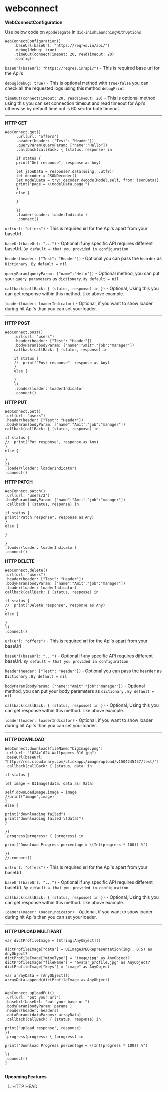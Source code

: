 # webconnect
**WebConnectConfiguration**

Use below code on `Appdelegate` in `didFinishLaunchingWithOptions`

```
WebConnectConfiguration()
    .baseUrl(baseUrl: "https://reqres.in/api/")
    .debug(debug: true)
    .timeOut(connectTimeout: 20, readTimeout: 20)
    .config()
```

`baseUrl(baseUrl: "https://reqres.in/api/")` - This is required base url for the Api's

`debug(debug: true)` - This is optional method with `true/false`  you can check all the requested logs using this method `debugPrint`

`timeOut(connectTimeout: 20, readTimeout: 20)` - This is optional method using this you can set  connection timeout and read timeout for Api's otherwise by default time out is 60 sec for both timeout.

-----

**HTTP GET**

```
WebConnect.get()
     .url(url: "offers")
     .header(header: ["Test": "Header"])
     .queryParam(queryParam: ["name":"Hello"])
     .callback(callBack: { (status, response) in
     
     if status {
     print("Get response", response as Any)
     
     let jsonData = response?.data(using: .utf8)!
     let decoder = JSONDecoder()
     let modelData = try! decoder.decode(Model.self, from: jsonData!)
     print("page = \(modelData.page)")
     }
     else {
     
     }
     
     })
     .loader(loader: loaderIndicator)
     .connect()
```

`url(url: "offers")` - This is required url for the Api's apart from your baseUrl

`baseUrl(baseUrl: "...")` - Optional if any specific API requires different baseUrl. `By default = that you provided in configuration`

`header(header: ["Test": "Header"])` - Optional  you can pass the `hearder` as `Dictionary` . `By default = nil`

`queryParam(queryParam: ["name":"Hello"])` - Optional method, you can put your `query parameters` as `dictionary`. `By default = nil`

`callback(callBack: { (status, response) in })` - Optional, Using this you can get response within this method. Like above example.

`loader(loader: loaderIndicator)` - Optional, if you want to show loader during hit Api's than you can set your loader.

-----

**HTTP POST**
```
WebConnect.post()
    .url(url: "users")
    .header(header: ["Test": "Header"])
    .bodyParam(bodyParam: ["name":"Amit","job":"manager"])
    callback(callBack: { (status, response) in
    
    if status {
    //  print("Post response", response as Any)
    }
    else {
    
    }
    })
    .loader(loader: loaderIndicator)
    .connect()
```
 **HTTP PUT**
```
WebConnect.put()
.url(url: "users")
.header(header: ["Test": "Header"])
.bodyParam(bodyParam: ["name":"Amit","job":"manager"])
callback(callBack: { (status, response) in

if status {
//  print("Put response", response as Any)
}
else {

}
})
.loader(loader: loaderIndicator)
.connect()
```
**HTTP PATCH**
```
WebConnect.patch()
.url(url: "users/2")
.bodyParam(bodyParam: ["name":"Amit","job":"manager"])
.callback { (status, response) in

if status {
print("Patch response", response as Any)
}
else {

}

}
.loader(loader: loaderIndicator)
.connect()

```

**HTTP DELETE**
```
WebConnect.delete()
.url(url: "users")
.header(header: ["Test": "Header"])
.bodyParam(bodyParam: ["name":"Amit","job":"manager"])
.loader(loader: loaderIndicator)
callback(callBack: { (status, response) in

if status {
//  print("Delete response", response as Any)
}
else {

}
})
.connect()
```

`url(url: "offers")` - This is required url for the Api's apart from your baseUrl

`baseUrl(baseUrl: "...")` - Optional if any specific API requires different baseUrl. `By default = that you provided in configuration`

`header(header: ["Test": "Header"])` - Optional  you can pass the `hearder` as `Dictionary` . `By default = nil`

`bodyParam(bodyParam: ["name":"Amit","job":"manager"])` - Optional method, you can put your body parameters as `dictionary` . `By default = nil`

`callback(callBack: { (status, response) in })` - Optional, Using this you can get response within this method. Like above example.

`loader(loader: loaderIndicator)` - Optional, if you want to show loader during hit Api's than you can set your loader.

----

**HTTP DOWNLOAD**

```
WebConnect.download(fileName:"bigImage.png")
.url(url: "1024x1024-Wallpapers-010.jpg")
.baseUrl(baseUrl: "http://res.cloudinary.com/clickapps/image/upload/v1504245457/test/")
.callback(callBack: { (status, data) in

if status {

let image = UIImage(data: data as! Data)

self.downLoadImage.image = image
//print("image",image)
}
else {

print("downloading failed")
print("downloading failed \(data)")
}

})
.progress(progress: { (progress) in

print("Download Progress percentage = \(Int(progress * 100)) %")

})
//.connect()
```
`url(url: "offers")` - This is required url for the Api's apart from your baseUrl

`baseUrl(baseUrl: "...")` - Optional if any specific API requires different baseUrl. `By default = that you provided in configuration`

`callback(callBack: { (status, response) in })` - Optional, Using this you can get response within this method. Like above example.

`loader(loader: loaderIndicator)` - Optional, if you want to show loader during hit Api's than you can set your loader.

-------
**HTTP UPLOAD MULTIPART**

```
var dictProfileImage = [String:AnyObject]()

dictProfileImage["data"] = UIImageJPEGRepresentation(img!, 0.5) as AnyObject?
dictProfileImage["mimeType"] = "image/jpg" as AnyObject?
dictProfileImage["fileName"] = "avatar_profile.jpg" as AnyObject?
dictProfileImage["keys"] = "image" as AnyObject

var arrayData = [AnyObject]()
arrayData.append(dictProfileImage as AnyObject)


WebConnect.uploadPut()
.url(url: "put your url")
.baseUrl(baseUrl: "put your base url")
.bodyParam(bodyParam: params )
.header(header: headers)
.dataParams(dataParams: arrayData)
.callback(callBack: { (status, response) in

print("upload response", response)
})
.progress(progress: { (progress) in

print("Download Progress percentage = \(Int(progress * 100)) %")

})
.connect()
}


```

**Upcoming Features**
1. HTTP HEAD


